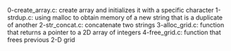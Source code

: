 0-create_array.c: create array and initializes it with a specific character
1-strdup.c: using malloc to obtain memory of a new string that is a duplicate of another
2-str_concat.c: concatenate two strings
3-alloc_grid.c: function that returns a pointer to a 2D array of integers
4-free_grid.c: function that frees previous 2-D grid
